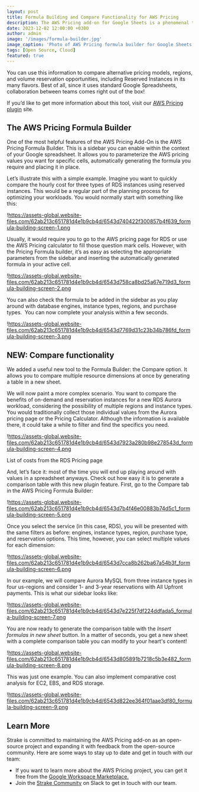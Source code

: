 ```yaml
---
layout: post
title: Formula Building and Compare Functionality for AWS Pricing
description: The AWS Pricing add-on for Google Sheets is a phenomenal tool for efficiently analyzing, forecasting, and optimizing your AWS costs. Its intuitive interface seamlessly integrates current AWS pricing information into your spreadsheets, allowing you to stay up-to-date with the latest cloud cost values, and simplifying cost management for multiple members of your organization.
date: 2023-12-02 12:00:00 +0300
author: admin
image: '/images/formula-builder.jpg'
image_caption: 'Photo of AWS Pricing formula builder for Google Sheets'
tags: [Open Source, Cloud]
featured: true
---
```

You can use this information to compare alternative pricing models, regions, and volume reservation opportunities, including Reserved Instances in its many flavors. Best of all, since it uses standard Google Spreadsheets, collaboration between teams comes right out of the box!

If you’d like to get more information about this tool, visit our [AWS Pricing plugin](https://getstrake.com/community/aws-pricing) site.

## **The AWS Pricing Formula Builder**

One of the most helpful features of the AWS Pricing Add-On is the AWS Pricing Formula Builder. This is a sidebar you can enable within the context of your Google spreadsheet. It allows you to parameterize the AWS pricing values you want for specific cells, automatically generating the formula you require and placing it in place.

Let’s illustrate this with a simple example. Imagine you want to quickly compare the hourly cost for three types of RDS instances using reserved instances. This would be a regular part of the planning process for optimizing your workloads. You would normally start with something like this:

!https://assets-global.website-files.com/62ab213c651781d4e1b9cb4d/6543d740422f300857b4f639_formula-building-screen-1.png

Usually, it would require you to go to the AWS pricing page for RDS or use the AWS Pricing calculator to fill those question mark cells. However, with the Pricing Formula builder, it’s as easy as selecting the appropriate parameters from the sidebar and inserting the automatically generated formula in your active cell.

!https://assets-global.website-files.com/62ab213c651781d4e1b9cb4d/6543d758ca8bd25a67e719d3_formula-building-screen-2.png

You can also check the formula to be added in the sidebar as you play around with database engines, instance types, regions, and purchase types.  You can now complete your analysis within a few seconds.

!https://assets-global.website-files.com/62ab213c651781d4e1b9cb4d/6543d7769d31c23b34b786fd_formula-building-screen-3.png

## **NEW: Compare functionality**

We added a useful new tool to the Formula Builder: the Compare option. It allows you to compare multiple resource dimensions at once by generating a table in a new sheet.

We will now paint a more complex scenario. You want to compare the benefits of on-demand and reservation instances for a new RDS Aurora workload, considering the possibility of multiple regions and instance types. You would traditionally collect those individual values from the Aurora pricing page or the Pricing Calculator. Although the information is available there, it could take a while to filter and find the specifics you need.

!https://assets-global.website-files.com/62ab213c651781d4e1b9cb4d/6543d7923a280b98e278543d_formula-building-screen-4.png

List of costs from the RDS Pricing page

And, let’s face it: most of the time you will end up playing around with values in a spreadsheet anyways. Check out how easy it is to generate a comparison table with this new plugin feature. First, go to the Compare tab in the AWS Pricing Formula Builder:

!https://assets-global.website-files.com/62ab213c651781d4e1b9cb4d/6543d7b4f46e00883b74d5c1_formula-building-screen-5.png

Once you select the service (in this case, RDS), you will be presented with the same filters as before: engines, instance types, region, purchase type, and reservation options. This time, however, you can select multiple values for each dimension:

!https://assets-global.website-files.com/62ab213c651781d4e1b9cb4d/6543d7cca8b262ba67a54b3f_formula-building-screen-6.png

In our example, we will compare Aurora MySQL from three instance types in four us-regions and consider 1- and 3-year reservations with All Upfront payments. This is what our sidebar looks like:

!https://assets-global.website-files.com/62ab213c651781d4e1b9cb4d/6543d7e225f7df224ddfada5_formula-building-screen-7.png

You are now ready to generate the comparison table with the *Insert formulas in new sheet* button. In a matter of seconds, you get a new sheet with a complete comparison table you can modify to your heart's content!

!https://assets-global.website-files.com/62ab213c651781d4e1b9cb4d/6543d805891b7218c5b3e482_formula-building-screen-8.png

This was just one example. You can also implement comparative cost analysis for EC2, EBS, and RDS storage.

!https://assets-global.website-files.com/62ab213c651781d4e1b9cb4d/6543d822ee364f01aae3df80_formula-building-screen-9.png

## **Learn More**

Strake is committed to maintaining the AWS Pricing add-on as an open-source project and expanding it with feedback from the open-source community. Here are some ways to stay up to date and get in touch with our team:

- If you want to learn more about the AWS Pricing project, you can get it free from the [Google Workspace Marketplace.](https://workspace.google.com/marketplace/app/aws_pricing_by_strake/378787760903)
- Join the [Strake Community](https://join.slack.com/t/strake-community/shared_invite/zt-1nisfazzn-uO5O_I28Z7N6sZ6iM2H1xA) on Slack to get in touch with our team.